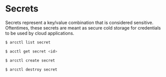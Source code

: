 # Secrets

Secrets represent a key/value combination that is considered sensitive. Oftentimes, these secrets are
meant as secure cold storage for credentials to be used by cloud applications.

```sh
$ arcctl list secret

$ acctl get secret <id>

$ arcctl create secret

$ arcctl destroy secret
```
